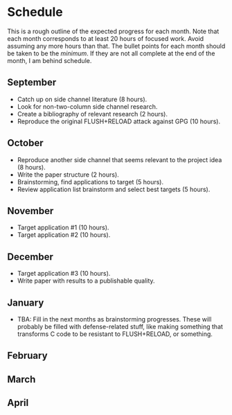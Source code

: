 Schedule
========

This is a rough outline of the expected progress for each month. Note that each
month corresponds to at least 20 hours of focused work. Avoid assuming any more
hours than that. The bullet points for each month should be taken to be the
*minimum*. If they are not all complete at the end of the month, I am behind
schedule.

September
------------

- Catch up on side channel literature (8 hours).
- Look for non-two-column side channel research.
- Create a bibliography of relevant research (2 hours).
- Reproduce the original FLUSH+RELOAD attack against GPG (10 hours).

October
------------

- Reproduce another side channel that seems relevant to the project idea (8
  hours).
- Write the paper structure (2 hours).
- Brainstorming, find applications to target (5 hours).
- Review application list brainstorm and select best targets (5 hours).

November
------------

- Target application #1 (10 hours).
- Target application #2 (10 hours).

December
------------

- Target application #3 (10 hours).
- Write paper with results to a publishable quality.

January
------------

- TBA: Fill in the next months as brainstorming progresses. These will probably
  be filled with defense-related stuff, like making something that transforms
  C code to be resistant to FLUSH+RELOAD, or something.

February
------------

March
------------

April
------------

